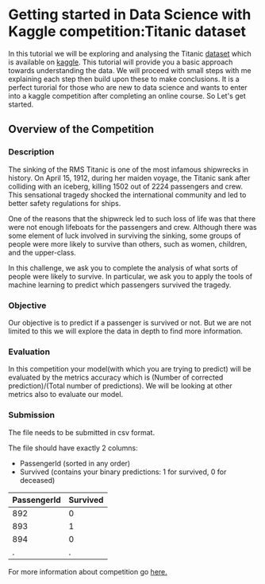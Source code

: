 # Getting started in Data Science with Kaggle competition:Titanic dataset

In this tutorial we will be exploring and analysing the Titanic [dataset](https://www.kaggle.com/c/titanic/data) which is available on [kaggle](https://www.kaggle.com). This tutorial will provide you a basic approach towards understanding the data. We will proceed with small steps with me explaining each step then build upon these to make conclusions. It is a perfect turorial for those who are new to data science and wants to enter into a kaggle competition after completing an online course. So Let's get started.

## Overview of the Competition

### Description

The sinking of the RMS Titanic is one of the most infamous shipwrecks in history.  On April 15, 1912, during her maiden voyage, the Titanic sank after colliding with an iceberg, killing 1502 out of 2224 passengers and crew. This sensational tragedy shocked the international community and led to better safety regulations for ships.

One of the reasons that the shipwreck led to such loss of life was that there were not enough lifeboats for the passengers and crew. Although there was some element of luck involved in surviving the sinking, some groups of people were more likely to survive than others, such as women, children, and the upper-class.

In this challenge, we ask you to complete the analysis of what sorts of people were likely to survive. In particular, we ask you to apply the tools of machine learning to predict which passengers survived the tragedy.

### Objective

Our objective is to predict if a passenger is survived or not. But we are not limited to this we will explore the data in depth to find more information.

### Evaluation

In this competition your model(with which you are trying to predict) will be evaluated by the metrics accuracy which is (Number of corrected prediction)/(Total number of predictions). We will be looking at other metrics also to evaluate our model.

### Submission

The file needs to be submitted in csv format.

The file should have exactly 2 columns:

* PassengerId (sorted in any order)
* Survived (contains your binary predictions: 1 for survived, 0 for deceased)

| PassengerId | Survived |
| ---------- | --------- |
| 892 | 0 |
| 893 | 1 |
| 894 | 0 |
| . | . |

For more information about competition go [here.](https://www.kaggle.com/c/titanic#description)



